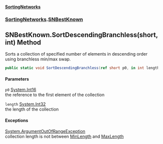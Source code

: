 #### [SortingNetworks](./index.md 'index')
### [SortingNetworks](./SortingNetworks.md 'SortingNetworks').[SNBestKnown](./SortingNetworks-SNBestKnown.md 'SortingNetworks.SNBestKnown')
## SNBestKnown.SortDescendingBranchless(short, int) Method
Sorts a collection of specified number of elements in descending order using branchless min/max swap.  
```csharp
public static void SortDescendingBranchless(ref short p0, in int length);
```
#### Parameters
<a name='SortingNetworks-SNBestKnown-SortDescendingBranchless(short_int)-p0'></a>
`p0` [System.Int16](https://docs.microsoft.com/en-us/dotnet/api/System.Int16 'System.Int16')  
the reference to the first element of the collection  
  
<a name='SortingNetworks-SNBestKnown-SortDescendingBranchless(short_int)-length'></a>
`length` [System.Int32](https://docs.microsoft.com/en-us/dotnet/api/System.Int32 'System.Int32')  
the length of the collection  
  
#### Exceptions
[System.ArgumentOutOfRangeException](https://docs.microsoft.com/en-us/dotnet/api/System.ArgumentOutOfRangeException 'System.ArgumentOutOfRangeException')  
collection length is not between [MinLength](./SortingNetworks-SNBestKnown-MinLength.md 'SortingNetworks.SNBestKnown.MinLength') and [MaxLength](./SortingNetworks-SNBestKnown-MaxLength.md 'SortingNetworks.SNBestKnown.MaxLength')  
